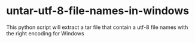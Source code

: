 # untar-utf-8-file-names-in-windows
This python script will extract a tar file that contain a utf-8 file names with the right encoding for Windows

